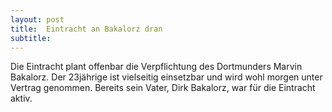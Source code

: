 ```yaml
---
layout: post
title:  Eintracht an Bakalorz dran
subtitle:  
---
```


Die Eintracht plant offenbar die Verpflichtung des Dortmunders Marvin Bakalorz. Der 23jährige ist vielseitig einsetzbar und wird wohl morgen unter Vertrag genommen. Bereits sein Vater, Dirk Bakalorz, war für die Eintracht aktiv.



